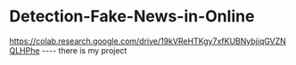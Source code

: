# Detection-Fake-News-in-Online
https://colab.research.google.com/drive/19kVReHTKgy7xfKUBNybjiqGVZNQLHPhe   ----   there is my project
